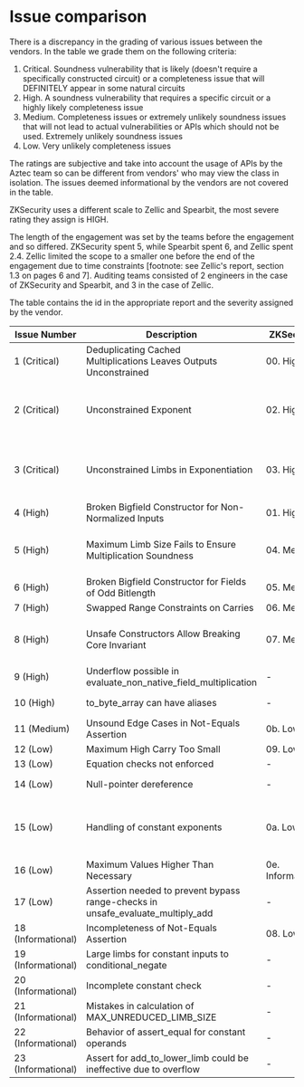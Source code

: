 # Issue comparison

There is a discrepancy in the grading of various issues between the vendors. In the table we grade them on the following criteria:

1. Critical. Soundness vulnerability that is likely (doesn't require a specifically constructed circuit) or a completeness issue that will DEFINITELY appear in some natural circuits
2. High. A soundness vulnerability that requires a specific circuit or a highly likely completeness issue
3. Medium. Completeness issues or extremely unlikely soundness issues that will not lead to actual vulnerabilities or APIs which should not be used. Extremely unlikely soundness issues
4. Low. Very unlikely completeness issues

The ratings are subjective and take into account the usage of APIs by the Aztec team so can be different from vendors' who may view the class in isolation. The issues deemed informational by the vendors are not covered in the table.

ZKSecurity uses a different scale to Zellic and Spearbit, the most severe rating they assign is HIGH. 

The length of the engagement was set by the teams before the engagement and so differed. ZKSecurity spent 5, while Spearbit spent 6, and Zellic spent 2.4. Zellic limited the scope to a smaller one before the end of the engagement due to time constraints [footnote: see Zellic's report, section 1.3 on pages 6 and 7]. Auditing teams consisted of 2 engineers in the case of ZKSecurity and Spearbit, and 3 in the case of Zellic.

The table contains the id in the appropriate report and the severity assigned by the vendor. 

| Issue Number       | Description                                                  | ZKSecurity        | Zellic                          | Spearbit            |
| ------------------ | ------------------------------------------------------------ | ----------------- | ------------------------------- | ------------------- |
| 1 (Critical)       | Deduplicating Cached<br/>Multiplications Leaves Outputs<br/>Unconstrained | 00. High          | Not in Scope                    | Not in scope        |
| 2 (Critical)       | Unconstrained Exponent                                       | 02. High          | Not in updated scope for Zellic | 3.1.1 Critical      |
| 3 (Critical)       | Unconstrained Limbs in Exponentiation                        | 03. High          | Not in updated scope for Zellic | 3.2.1 High          |
| 4 (High)           | Broken Bigfield Constructor for Non-Normalized Inputs        | 01. High          | 3.4 Critical                    | 3.1.2 Critical      |
| 5 (High)           | Maximum Limb Size Fails to Ensure Multiplication Soundness   | 04. Medium        | 3,1 Critical and 3.2 Critical   | 3.3.2 Medium        |
| 6 (High)           | Broken Bigfield Constructor for Fields of Odd Bitlength      | 05. Medium        | -                               | -                   |
| 7 (High)           | Swapped Range Constraints on Carries                         | 06. Medium        | -                               | 3.4.1 Low           |
| 8 (High)           | Unsafe Constructors Allow Breaking Core Invariant            | 07. Medium        | 3.5 Critical and 3.6 High       | 3.5.6 Informational |
| 9 (High)           | Underflow possible in evaluate_non_native_field_multiplication | -                 | 3.3 Critical                    | -                   |
| 10 (High)          | to_byte_array can have aliases                               | -                 | -                               | 3.3.1 Medium        |
| 11 (Medium)        | Unsound Edge Cases in Not-Equals Assertion                   | 0b. Low           | 3.7 High                        | -                   |
| 12 (Low)           | Maximum High Carry Too Small                                 | 09. Low           | -                               | -                   |
| 13 (Low)           | Equation checks not enforced                                 | -                 | 3.8 Low                         | -                   |
| 14 (Low)           | Null-pointer dereference                                     | -                 | 3.11 Low                        |                     |
| 15 (Low)           | Handling of constant exponents                               | 0a. Low           | Not in updated scope for Zellic | -                   |
| 16 (Low)           | Maximum Values Higher Than<br/>Necessary                     | 0e. Informational | 3.12 Low                        | -                   |
| 17 (Low)           | Assertion needed to prevent bypass range-checks in unsafe_evaluate_multiply_add | -                 | -                               | 3.4.2 Low           |
| 18 (Informational) | Incompleteness of Not-Equals Assertion                       | 08. Low           | -                               | -                   |
| 19 (Informational) | Large limbs for constant inputs to conditional_negate        | -                 | 3.9 Low                         | -                   |
| 20 (Informational) | Incomplete constant check                                    | -                 | 3.10 Low                        | -                   |
| 21 (Informational) | Mistakes in calculation of MAX_UNREDUCED_LIMB_SIZE           | -                 | 3.13 Low                        | -                   |
| 22 (Informational) | Behavior of assert_equal for constant operands               | -                 | 3.14 Low                        | -                   |
| 23 (Informational) | Assert for add_to_lower_limb could be ineffective due to overflow | -                 | 3.15 Low                        | -                   |